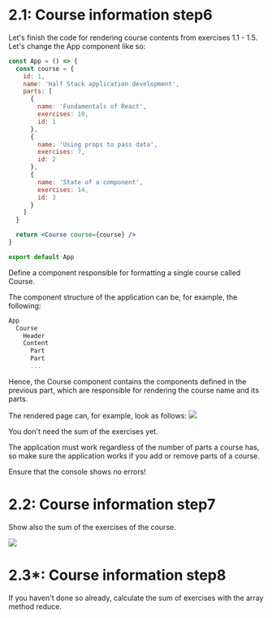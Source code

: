 # 2.1: Course information step6

Let's finish the code for rendering course contents from exercises 1.1 - 1.5. Let's change the App component like so:
```jsx
const App = () => {
  const course = {
    id: 1,
    name: 'Half Stack application development',
    parts: [
      {
        name: 'Fundamentals of React',
        exercises: 10,
        id: 1
      },
      {
        name: 'Using props to pass data',
        exercises: 7,
        id: 2
      },
      {
        name: 'State of a component',
        exercises: 14,
        id: 3
      }
    ]
  }

  return <Course course={course} />
}

export default App
```
Define a component responsible for formatting a single course called Course.

The component structure of the application can be, for example, the following:
```jsx
App
  Course
    Header
    Content
      Part
      Part
      ...
```
Hence, the Course component contains the components defined in the previous part, which are responsible for rendering the course name and its parts.

The rendered page can, for example, look as follows:
<img src="https://fullstackopen.com/static/6e12df59c1c9e28c39ebdbe1b41ccf97/5a190/8e.png">

You don't need the sum of the exercises yet.

The application must work regardless of the number of parts a course has, so make sure the application works if you add or remove parts of a course.

Ensure that the console shows no errors!

# 2.2: Course information step7

Show also the sum of the exercises of the course.

<img src="https://fullstackopen.com/static/2d8aa950189db6cf2eeb794181429ae9/5a190/9e.png">

# 2.3*: Course information step8

If you haven't done so already, calculate the sum of exercises with the array method reduce.

